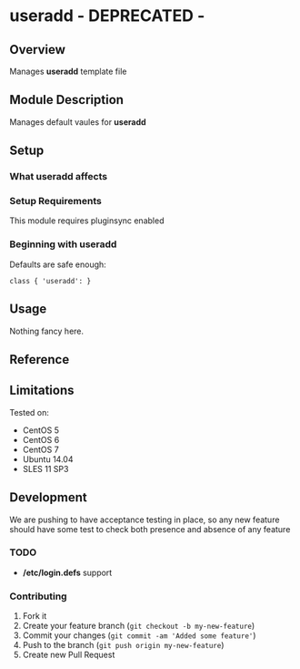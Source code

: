 # useradd - DEPRECATED -



## Overview

Manages **useradd** template file

## Module Description

Manages default vaules for **useradd**

## Setup

### What useradd affects



### Setup Requirements

This module requires pluginsync enabled

### Beginning with useradd

Defaults are safe enough:

```puppet
class { 'useradd': }
```

## Usage

Nothing fancy here.

## Reference



## Limitations

Tested on:
* CentOS 5
* CentOS 6
* CentOS 7
* Ubuntu 14.04
* SLES 11 SP3

## Development

We are pushing to have acceptance testing in place, so any new feature should
have some test to check both presence and absence of any feature

### TODO

* **/etc/login.defs** support

### Contributing

1. Fork it
2. Create your feature branch (`git checkout -b my-new-feature`)
3. Commit your changes (`git commit -am 'Added some feature'`)
4. Push to the branch (`git push origin my-new-feature`)
5. Create new Pull Request
